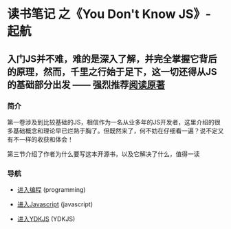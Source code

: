 # 读书笔记 之《You Don't Know JS》- 起航

## 入门JS并不难，难的是深入了解，并完全掌握它背后的原理，然而，千里之行始于足下，这一切还得从JS的基础部分出发 —— 强烈推荐[阅读原著](https://github.com/getify/You-Dont-Know-JS/blob/1st-ed/up%20&%20going/README.md#you-dont-know-js-up--going "You Don't Know JS")

### 简介
第一卷涉及到比较基础的JS，相信作为一名从业多年的JS开发者，这里介绍的很多基础概念和理论早已烂熟于胸了。但既然来了，何不妨在仔细看一遍？说不定又有不一样的收获和体会！

第三节介绍了作者为什么要写这本开源书，以及它解决了什么，值得一读

### 导航
- [进入编程](/up%20%26%20going/programming.md) (programming)

- [进入Javascript](/up%20%26%20going/javascript.md) (javascript)

- [进入YDKJS](/up%20%26%20going/YDKJS.md) (YDKJS)